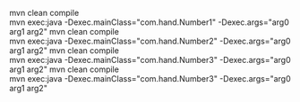 

mvn clean compile   
mvn exec:java -Dexec.mainClass="com.hand.Number1" -Dexec.args="arg0 arg1 arg2"
mvn clean compile  
mvn  exec:java -Dexec.mainClass="com.hand.Number2" -Dexec.args="arg0 arg1 arg2"
mvn clean compile  
mvn exec:java -Dexec.mainClass="com.hand.Number3" -Dexec.args="arg0 arg1 arg2"
mvn clean compile  
mvn exec:java -Dexec.mainClass="com.hand.Number3" -Dexec.args="arg0 arg1 arg2"
